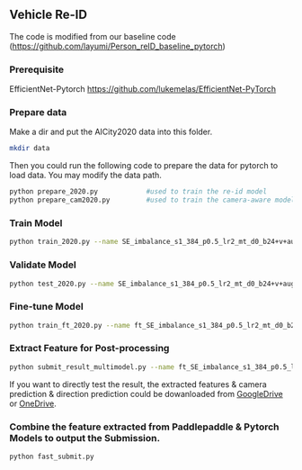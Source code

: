 ## Vehicle Re-ID
The code is modified from our baseline code (https://github.com/layumi/Person_reID_baseline_pytorch)

### Prerequisite
EfficientNet-Pytorch https://github.com/lukemelas/EfficientNet-PyTorch

### Prepare data
Make a dir and put the AICity2020 data into this folder.
```bash
mkdir data
```
Then you could run the following code to prepare the data for pytorch to load data. You may modify the data path.
```bash
python prepare_2020.py            #used to train the re-id model
python prepare_cam2020.py         #used to train the camera-aware model
```

### Train Model
```bash
python train_2020.py --name SE_imbalance_s1_384_p0.5_lr2_mt_d0_b24+v+aug   --warm_epoch 5 --droprate 0 --stride 1 --erasing_p 0.5 --autoaug --inputsize 384 --lr 0.02 --use_SE  --gpu_ids 0,1,2  --train_virtual --batchsize 24; 
```

### Validate Model
```bash
python test_2020.py --name SE_imbalance_s1_384_p0.5_lr2_mt_d0_b24+v+aug
```

### Fine-tune Model
```bash
python train_ft_2020.py --name ft_SE_imbalance_s1_384_p0.5_lr2_mt_d0_b24+v+aug  --init_name SE_imbalance_s1_384_p0.5_lr2_mt_d0_b24+v+aug  --droprate 0 --stride 1 --erasing_p 0.5 --inputsize 384 --lr 0.02 --use_SE  --gpu_ids 0,1  --train_all --batchsize 24
```

### Extract Feature for Post-processing
```bash
python submit_result_multimodel.py --name ft_SE_imbalance_s1_384_p0.5_lr2_mt_d0_b24+v+aug
```

If you want to directly test the result, the extracted features & camera prediction & direction prediction could be dowanloaded from [GoogleDrive](https://drive.google.com/file/d/1RAQFT9umi6kTehFRiISu0g9xKI3PScbc/view?usp=sharing) or [OneDrive](https://studentutsedu-my.sharepoint.com/:u:/g/personal/12639605_student_uts_edu_au/ES6hLEPxZpBNhniTczS6R9sBURNdPqG-l2krgO4joUH4UA?e=lJEhTr).

### Combine the feature extracted from Paddlepaddle & Pytorch Models to output the Submission.
```bash
python fast_submit.py
```
